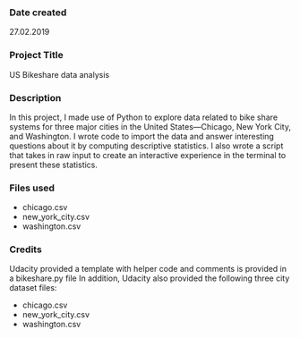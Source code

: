 ### Date created
27.02.2019

### Project Title
US Bikeshare data analysis

### Description
In this project, I made use of Python to explore data related to bike share systems for three major cities in the United States—Chicago, New York City, and Washington. I wrote code to import the data and answer interesting questions about it by computing descriptive statistics. I also wrote a script that takes in raw input to create an interactive experience in the terminal to present these statistics.

### Files used
- chicago.csv
- new_york_city.csv
- washington.csv

### Credits
Udacity provided a template with helper code and comments is provided in a bikeshare.py file In addition, Udacity also provided the following three city dataset files:

- chicago.csv
- new_york_city.csv
- washington.csv
